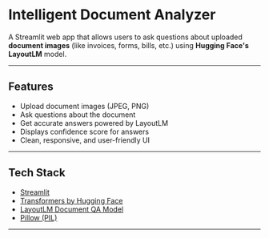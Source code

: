 # Intelligent Document Analyzer

A Streamlit web app that allows users to ask questions about uploaded **document images** (like invoices, forms, bills, etc.) using **Hugging Face's LayoutLM** model.

---

## Features

- Upload document images (JPEG, PNG)
- Ask questions about the document
- Get accurate answers powered by LayoutLM
- Displays confidence score for answers
- Clean, responsive, and user-friendly UI

---


## Tech Stack

- [Streamlit](https://streamlit.io/)
- [Transformers by Hugging Face](https://huggingface.co/docs/transformers/index)
- [LayoutLM Document QA Model](https://huggingface.co/impira/layoutlm-document-qa)
- [Pillow (PIL)](https://pypi.org/project/Pillow/)

---

